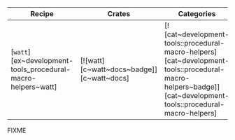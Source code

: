 | Recipe | Crates | Categories |
|--------|--------|------------|
| [`watt`][ex~development-tools_procedural-macro-helpers~watt] | [![watt][c~watt~docs~badge]][c~watt~docs] | [![cat~development-tools::procedural-macro-helpers][cat~development-tools::procedural-macro-helpers~badge]][cat~development-tools::procedural-macro-helpers] |

<div class="hidden">
FIXME
</div>
